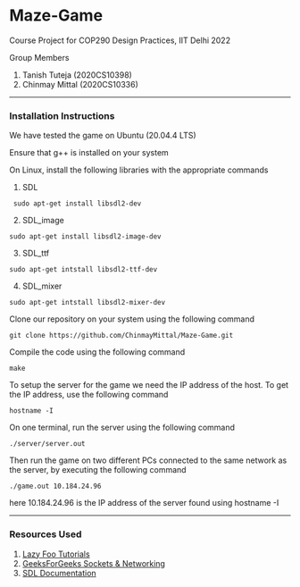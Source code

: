 # Maze-Game
Course Project for COP290 Design Practices, IIT Delhi 2022 

Group Members 

1. Tanish Tuteja (2020CS10398)
2. Chinmay Mittal (2020CS10336)

---

### Installation Instructions

We have tested the game on Ubuntu (20.04.4 LTS)

Ensure that g++ is installed on your system

On Linux, install the following libraries with the appropriate commands 

1. SDL

```
 sudo apt-get install libsdl2-dev
```

2. SDL_image

```
sudo apt-get install libsdl2-image-dev
```

3. SDL_ttf
```
sudo apt-get intstall libsdl2-ttf-dev
```

4. SDL_mixer
```
sudo apt-get intstall libsdl2-mixer-dev
```

Clone our repository on your system using the following command

```
git clone https://github.com/ChinmayMittal/Maze-Game.git
```

Compile the code using the following command
```
make
```

To setup the server for the game we need the IP address of the host. To get the IP address, use the following command

```
hostname -I
```

On one terminal, run the server using the following command

```
./server/server.out
```
Then run the game on two different PCs connected to the same network as the server, by executing the following command
```
./game.out 10.184.24.96
```

here 10.184.24.96 is the IP address of the server found using hostname -I

----
### Resources Used

1. [ Lazy Foo Tutorials ](https://lazyfoo.net/tutorials/SDL/)
2. [ GeeksForGeeks Sockets & Networking ](https://www.geeksforgeeks.org/udp-server-client-implementation-c/)
3. [ SDL Documentation ](https://wiki.libsdl.org/)